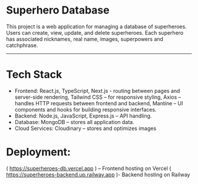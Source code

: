 # Superhero Database

This project is a web application for managing a database of superheroes. Users can create, view, update, and delete superheroes. Each superhero has associated nicknames, real name, images, superpowers and catchphrase.

---

# Tech Stack

- Frontend: React.js, TypeScript, Next.js - routing between pages and server-side rendering, Tailwind CSS – for responsive styling, Axios – handles HTTP requests between frontend and backend, Mantine – UI components and hooks for building responsive interfaces.
- Backend: Node.js, JavaScript,  Express.js – API handling.
- Database: MongoDB – stores all application data.
- Cloud Services: Cloudinary – stores and optimizes images

# Deployment: 

( https://superheroes-db.vercel.app ) – Frontend hosting on Vercel
( https://superheroes-backend.up.railway.app )- Backend hosting on Railway 
